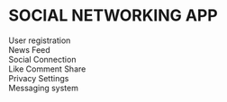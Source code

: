 # SOCIAL NETWORKING APP

User registration<br>
News Feed<br>
Social Connection<br>
Like Comment Share<br>
Privacy Settings<br>
Messaging system<br>

